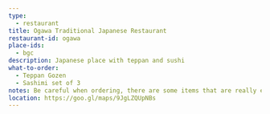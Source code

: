 ```yaml
---
type: 
  - restaurant
title: Ogawa Traditional Japanese Restaurant
restaurant-id: ogawa
place-ids:
  - bgc 
description: Japanese place with teppan and sushi
what-to-order:
  - Teppan Gozen
  - Sashimi set of 3
notes: Be careful when ordering, there are some items that are really expensive
location: https://goo.gl/maps/9JgLZQUpNBs
---
```

